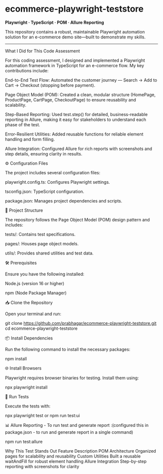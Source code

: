 # ecommerce-playwright-teststore

**Playwright · TypeScript · POM · Allure Reporting**

This repository contains a robust, maintainable Playwright automation solution for an e-commerce demo site—built to demonstrate my skills.

---
What I Did for This Code Assessment

For this coding assessment, I designed and implemented a Playwright automation framework in TypeScript for an e-commerce flow. My key contributions include:

End-to-End Test Flow: Automated the customer journey — Search → Add to Cart → Checkout (stopping before payment).

Page Object Model (POM): Created a clean, modular structure (HomePage, ProductPage, CartPage, CheckoutPage) to ensure reusability and scalability.

Step-Based Reporting: Used test.step() for detailed, business-readable reporting in Allure, making it easy for stakeholders to understand each phase of the test.

Error-Resilient Utilities: Added reusable functions for reliable element handling and form filling.

Allure Integration: Configured Allure for rich reports with screenshots and step details, ensuring clarity in results.


⚙️ Configuration Files

The project includes several configuration files:

playwright.config.ts: Configures Playwright settings.

tsconfig.json: TypeScript configuration.

package.json: Manages project dependencies and scripts.


🧩 Project Structure

The repository follows the Page Object Model (POM) design pattern and includes:

tests/: Contains test specifications.

pages/: Houses page object models.

utils/: Provides shared utilities and test data.


🛠️ Prerequisites

Ensure you have the following installed:

Node.js (version 16 or higher)

npm (Node Package Manager)


📥 Clone the Repository

Open your terminal and run:

git clone https://github.com/prabhagar/ecommerce-playwright-teststore.git
cd ecommerce-playwright-teststore


📦 Install Dependencies

Run the following command to install the necessary packages:

npm install


🌐 Install Browsers

Playwright requires browser binaries for testing. Install them using:

npx playwright install


🧪 Run Tests

Execute the tests with:

npx playwright test or npm run test:ui


📊 Allure Reporting - To run test and generate report :(configured this in package.json - to run and generate report in a single command)

npm run test:allure


Why This Test Stands Out
    Feature	                        Description
POM Architecture	Organized pages for scalability and reusability
Custom Utilities	Built a reusable waitAndFill for robust element handling
Allure Integration	Step-by-step reporting with screenshots for clarity

